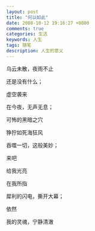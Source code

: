 ```yaml
---
layout: post
title: "何以如此"
date: 2008-10-12 19:16:27 +0800
comments: true
categories: 生活
keywords: 人生
tags: 随笔
description: 人生的意义
---
```

乌云未散，夜雨不止

还是没有什么；  

虚空袭来

在今夜，无声无息；<!--more-->

可怖的黑暗之穴

狰狞如死海狂风

吞噬一切，这般美妙；

来吧

给我光亮

在我所指

犀利的闪电，撕开大幕；

依然

我的灵魂，宁静清澈